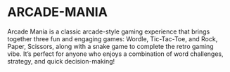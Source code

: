 # ARCADE-MANIA
Arcade Mania is a classic arcade-style gaming experience that brings together three fun and engaging games: Wordle, Tic-Tac-Toe, and Rock, Paper, Scissors, along with a snake game to complete the retro gaming vibe. It’s perfect for anyone who enjoys a combination of word challenges, strategy, and quick decision-making!
